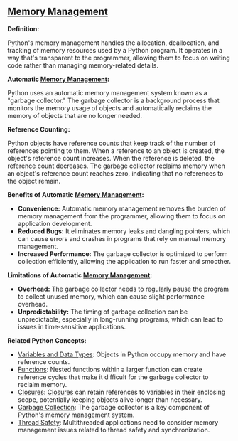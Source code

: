 ## [Memory Management](./../Memory-Management/)

**Definition:**

Python's memory management handles the allocation, deallocation, and tracking of memory resources used by a Python program. It operates in a way that's transparent to the programmer, allowing them to focus on writing code rather than managing memory-related details.

**Automatic [Memory Management](./../Memory-Management/):**

Python uses an automatic memory management system known as a "garbage collector." The garbage collector is a background process that monitors the memory usage of objects and automatically reclaims the memory of objects that are no longer needed.

**Reference Counting:**

Python objects have reference counts that keep track of the number of references pointing to them. When a reference to an object is created, the object's reference count increases. When the reference is deleted, the reference count decreases. The garbage collector reclaims memory when an object's reference count reaches zero, indicating that no references to the object remain.

**Benefits of Automatic [Memory Management](./../Memory-Management/):**

- **Convenience:** Automatic memory management removes the burden of memory management from the programmer, allowing them to focus on application development.
- **Reduced Bugs:** It eliminates memory leaks and dangling pointers, which can cause errors and crashes in programs that rely on manual memory management.
- **Increased Performance:** The garbage collector is optimized to perform collection efficiently, allowing the application to run faster and smoother.

**Limitations of Automatic [Memory Management](./../Memory-Management/):**

- **Overhead:** The garbage collector needs to regularly pause the program to collect unused memory, which can cause slight performance overhead.
- **Unpredictability:** The timing of garbage collection can be unpredictable, especially in long-running programs, which can lead to issues in time-sensitive applications.

**Related Python Concepts:**

- [Variables and Data Types](./../Variables-and-Data-Types/): Objects in Python occupy memory and have reference counts.
- [Functions](./../Functions/): Nested functions within a larger function can create reference cycles that make it difficult for the garbage collector to reclaim memory.
- [Closures](./../Closures/): [Closures](./../Closures/) can retain references to variables in their enclosing scope, potentially keeping objects alive longer than necessary.
- [Garbage Collection](./../Garbage-Collection/): The garbage collector is a key component of Python's memory management system.
- [Thread Safety](./../Thread-Safety/): Multithreaded applications need to consider memory management issues related to thread safety and synchronization.
